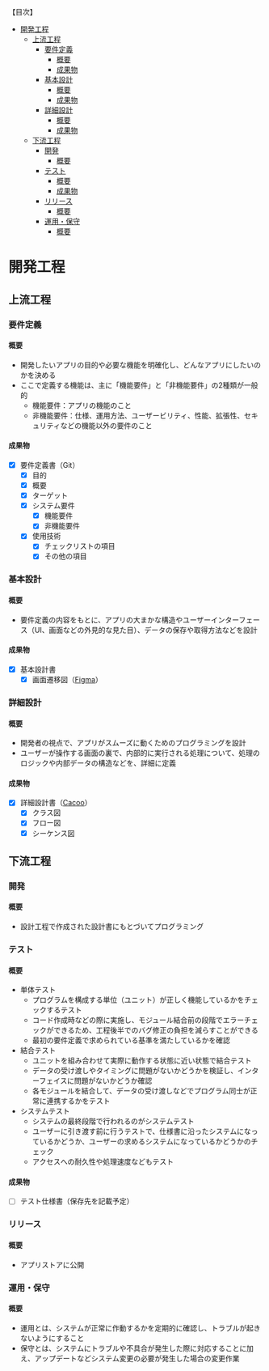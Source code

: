 【目次】
- [開発工程](#開発工程)
  - [上流工程](#上流工程)
    - [要件定義](#要件定義)
      - [概要](#概要)
      - [成果物](#成果物)
    - [基本設計](#基本設計)
      - [概要](#概要-1)
      - [成果物](#成果物-1)
    - [詳細設計](#詳細設計)
      - [概要](#概要-2)
      - [成果物](#成果物-2)
  - [下流工程](#下流工程)
    - [開発](#開発)
      - [概要](#概要-3)
    - [テスト](#テスト)
      - [概要](#概要-4)
      - [成果物](#成果物-3)
    - [リリース](#リリース)
      - [概要](#概要-5)
    - [運用・保守](#運用保守)
      - [概要](#概要-6)
# 開発工程
## 上流工程
### 要件定義
#### 概要
- 開発したいアプリの目的や必要な機能を明確化し、どんなアプリにしたいのかを決める
- ここで定義する機能は、主に「機能要件」と「非機能要件」の2種類が一般的
  - 機能要件：アプリの機能のこと
  - 非機能要件：仕様、運用方法、ユーザービリティ、性能、拡張性、セキュリティなどの機能以外の要件のこと
#### 成果物
- [x] 要件定義書（Git）
  - [x] 目的
  - [x] 概要
  - [x] ターゲット
  - [x] システム要件
    - [x] 機能要件
    - [x] 非機能要件
  - [x] 使用技術
    - [x] チェックリストの項目
    - [x] その他の項目

### 基本設計
#### 概要
- 要件定義の内容をもとに、アプリの大まかな構造やユーザーインターフェース（UI、画面などの外見的な見た目）、データの保存や取得方法などを設計  
#### 成果物
- [x] 基本設計書
  - [x] 画面遷移図（[Figma](https://www.figma.com/file/CU8Mnyc9KmYjAyJ1pQoLmq/Howdy?type=design&node-id=0%3A1&mode=design&t=sFZAGvY7bLGyb0wM-1)）
### 詳細設計
#### 概要
- 開発者の視点で、アプリがスムーズに動くためのプログラミングを設計
- ユーザーが操作する画面の裏で、内部的に実行される処理について、処理のロジックや内部データの構造などを、詳細に定義
#### 成果物
- [x] 詳細設計書（[Cacoo](https://cacoo.com/diagrams/dCtTKdCw9ipFSFuF/9EE99)）
  - [x] クラス図
  - [x] フロー図
  - [x] シーケンス図
## 下流工程
### 開発
#### 概要
- 設計工程で作成された設計書にもとづいてプログラミング
### テスト
#### 概要
- 単体テスト
  - プログラムを構成する単位（ユニット）が正しく機能しているかをチェックするテスト
  - コード作成時などの際に実施し、モジュール結合前の段階でエラーチェックができるため、工程後半でのバグ修正の負担を減らすことができる
  - 最初の要件定義で求められている基準を満たしているかを確認
- 結合テスト
  - ユニットを組み合わせて実際に動作する状態に近い状態で結合テスト
  - データの受け渡しやタイミングに問題がないかどうかを検証し、インターフェイスに問題がないかどうか確認
  - 各モジュールを結合して、データの受け渡しなどでプログラム同士が正常に連携するかをテスト
- システムテスト
  - システムの最終段階で行われるのがシステムテスト
  - ユーザーに引き渡す前に行うテストで、仕様書に沿ったシステムになっているかどうか、ユーザーの求めるシステムになっているかどうかのチェック
  - アクセスへの耐久性や処理速度などもテスト
#### 成果物
- [ ] テスト仕様書（保存先を記載予定）
### リリース
#### 概要
- アプリストアに公開
### 運用・保守
#### 概要
- 運用とは、システムが正常に作動するかを定期的に確認し、トラブルが起きないようにすること
- 保守とは、システムにトラブルや不具合が発生した際に対応することに加え、アップデートなどシステム変更の必要が発生した場合の変更作業
